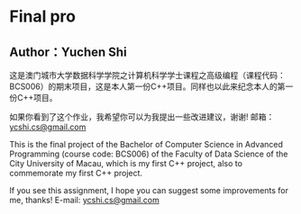 # Final pro
## Author：Yuchen Shi

这是澳门城市大学数据科学学院之计算机科学学士课程之高级编程（课程代码：BCS006）的期末项目，这是本人第一份C++项目。同样也以此来纪念本人的第一份C++项目。

如果你看到了这个作业，我希望你可以为我提出一些改进建议，谢谢!
邮箱：ycshi.cs@gmail.com




This is the final project of the Bachelor of Computer Science in Advanced Programming (course code: BCS006) of the Faculty of Data Science of the City University of Macau, which is my first C++ project, also to commemorate my first C++ project.

If you see this assignment, I hope you can suggest some improvements for me, thanks!
E-mail: ycshi.cs@gmail.com


